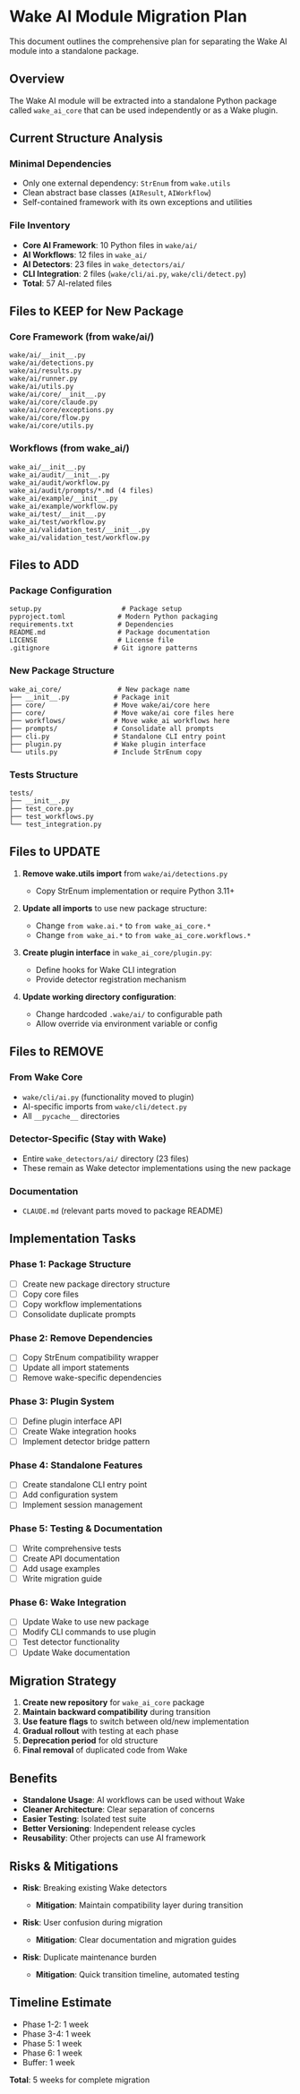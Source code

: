 # Wake AI Module Migration Plan

This document outlines the comprehensive plan for separating the Wake AI module into a standalone package.

## Overview

The Wake AI module will be extracted into a standalone Python package called `wake_ai_core` that can be used independently or as a Wake plugin.

## Current Structure Analysis

### Minimal Dependencies
- Only one external dependency: `StrEnum` from `wake.utils`
- Clean abstract base classes (`AIResult`, `AIWorkflow`)
- Self-contained framework with its own exceptions and utilities

### File Inventory
- **Core AI Framework**: 10 Python files in `wake/ai/`
- **AI Workflows**: 12 files in `wake_ai/`
- **AI Detectors**: 23 files in `wake_detectors/ai/`
- **CLI Integration**: 2 files (`wake/cli/ai.py`, `wake/cli/detect.py`)
- **Total**: 57 AI-related files

## Files to KEEP for New Package

### Core Framework (from wake/ai/)
```
wake/ai/__init__.py
wake/ai/detections.py
wake/ai/results.py
wake/ai/runner.py
wake/ai/utils.py
wake/ai/core/__init__.py
wake/ai/core/claude.py
wake/ai/core/exceptions.py
wake/ai/core/flow.py
wake/ai/core/utils.py
```

### Workflows (from wake_ai/)
```
wake_ai/__init__.py
wake_ai/audit/__init__.py
wake_ai/audit/workflow.py
wake_ai/audit/prompts/*.md (4 files)
wake_ai/example/__init__.py
wake_ai/example/workflow.py
wake_ai/test/__init__.py
wake_ai/test/workflow.py
wake_ai/validation_test/__init__.py
wake_ai/validation_test/workflow.py
```

## Files to ADD

### Package Configuration
```
setup.py                    # Package setup
pyproject.toml             # Modern Python packaging
requirements.txt           # Dependencies
README.md                  # Package documentation
LICENSE                    # License file
.gitignore                # Git ignore patterns
```

### New Package Structure
```
wake_ai_core/              # New package name
├── __init__.py           # Package init
├── core/                 # Move wake/ai/core here
├── core/                 # Move wake/ai core files here
├── workflows/            # Move wake_ai workflows here
├── prompts/              # Consolidate all prompts
├── cli.py                # Standalone CLI entry point
├── plugin.py             # Wake plugin interface
└── utils.py              # Include StrEnum copy
```

### Tests Structure
```
tests/
├── __init__.py
├── test_core.py
├── test_workflows.py
└── test_integration.py
```

## Files to UPDATE

1. **Remove wake.utils import** from `wake/ai/detections.py`
   - Copy StrEnum implementation or require Python 3.11+

2. **Update all imports** to use new package structure:
   - Change `from wake.ai.*` to `from wake_ai_core.*`
   - Change `from wake_ai.*` to `from wake_ai_core.workflows.*`

3. **Create plugin interface** in `wake_ai_core/plugin.py`:
   - Define hooks for Wake CLI integration
   - Provide detector registration mechanism

4. **Update working directory configuration**:
   - Change hardcoded `.wake/ai/` to configurable path
   - Allow override via environment variable or config

## Files to REMOVE

### From Wake Core
- `wake/cli/ai.py` (functionality moved to plugin)
- AI-specific imports from `wake/cli/detect.py`
- All `__pycache__` directories

### Detector-Specific (Stay with Wake)
- Entire `wake_detectors/ai/` directory (23 files)
- These remain as Wake detector implementations using the new package

### Documentation
- `CLAUDE.md` (relevant parts moved to package README)

## Implementation Tasks

### Phase 1: Package Structure
- [ ] Create new package directory structure
- [ ] Copy core files
- [ ] Copy workflow implementations
- [ ] Consolidate duplicate prompts

### Phase 2: Remove Dependencies
- [ ] Copy StrEnum compatibility wrapper
- [ ] Update all import statements
- [ ] Remove wake-specific dependencies

### Phase 3: Plugin System
- [ ] Define plugin interface API
- [ ] Create Wake integration hooks
- [ ] Implement detector bridge pattern

### Phase 4: Standalone Features
- [ ] Create standalone CLI entry point
- [ ] Add configuration system
- [ ] Implement session management

### Phase 5: Testing & Documentation
- [ ] Write comprehensive tests
- [ ] Create API documentation
- [ ] Add usage examples
- [ ] Write migration guide

### Phase 6: Wake Integration
- [ ] Update Wake to use new package
- [ ] Modify CLI commands to use plugin
- [ ] Test detector functionality
- [ ] Update Wake documentation

## Migration Strategy

1. **Create new repository** for `wake_ai_core` package
2. **Maintain backward compatibility** during transition
3. **Use feature flags** to switch between old/new implementation
4. **Gradual rollout** with testing at each phase
5. **Deprecation period** for old structure
6. **Final removal** of duplicated code from Wake

## Benefits

- **Standalone Usage**: AI workflows can be used without Wake
- **Cleaner Architecture**: Clear separation of concerns
- **Easier Testing**: Isolated test suite
- **Better Versioning**: Independent release cycles
- **Reusability**: Other projects can use AI framework

## Risks & Mitigations

- **Risk**: Breaking existing Wake detectors
  - **Mitigation**: Maintain compatibility layer during transition

- **Risk**: User confusion during migration
  - **Mitigation**: Clear documentation and migration guides

- **Risk**: Duplicate maintenance burden
  - **Mitigation**: Quick transition timeline, automated testing

## Timeline Estimate

- Phase 1-2: 1 week
- Phase 3-4: 1 week  
- Phase 5: 1 week
- Phase 6: 1 week
- Buffer: 1 week

**Total**: 5 weeks for complete migration
